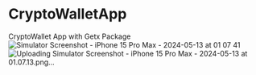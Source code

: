 # CryptoWalletApp
 CryptoWallet App with Getx Package
![Simulator Screenshot - iPhone 15 Pro Max - 2024-05-13 at 01 07 41](https://github.com/serhan2004/FlutterCryptoWallet/assets/60709266/af640ac3-f9c3-42b5-8bec-4346a065498d)
![Uploading Simulator Screenshot - iPhone 15 Pro Max - 2024-05-13 at 01.07.13.png…]()
